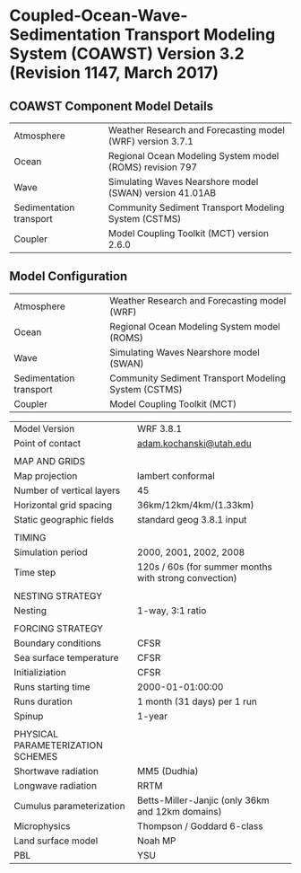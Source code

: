 # Coupled-Ocean-Wave-Sedimentation Transport Modeling System (COAWST) Version 3.2 (Revision 1147, March 2017)

## COAWST Component Model Details 

| | |
|:-----|:-----|
|Atmosphere | Weather Research and Forecasting model (WRF) version 3.7.1|
|Ocean|Regional Ocean Modeling System model (ROMS) revision 797|
|Wave| Simulating Waves Nearshore model (SWAN) version 41.01AB|
|Sedimentation transport|Community Sediment Transport Modeling System (CSTMS)|
|Coupler|Model Coupling Toolkit (MCT) version 2.6.0|

## Model Configuration


| | |
|:-----|:-----|
|Atmosphere | Weather Research and Forecasting model (WRF) | Version 3.7.1 |
|Ocean | Regional Ocean Modeling System model (ROMS) | Revision 797 |
|Wave | Simulating Waves Nearshore model (SWAN) | Version 41.01AB|
|Sedimentation transport | Community Sediment Transport Modeling System (CSTMS) | N/A |
|Coupler | Model Coupling Toolkit (MCT) | Version 2.6.0 |





| | |
|:-----|:-----|
|Model Version|WRF 3.8.1|
|Point of contact |adam.kochanski@utah.edu|
| | |
| MAP AND GRIDS | |
| Map projection | lambert conformal |
| Number of vertical layers | 45  |
| Horizontal grid spacing | 36km/12km/4km/(1.33km) |
| Static geographic fields | standard geog 3.8.1 input |
| | |
| TIMING | |
| Simulation period | 2000, 2001, 2002, 2008 |
| Time step | 120s / 60s (for summer months with strong convection) |
| | |
| NESTING STRATEGY |  | 
| Nesting | 1-way, 3:1 ratio  |
| | |
| FORCING STRATEGY | |
| Boundary conditions | CFSR |
| Sea surface temperature | CFSR  |
| Initializiation | CFSR | 
| Runs starting time | 2000-01-01:00:00 |
| Runs duration | 1 month (31 days) per 1 run | 
| Spinup | 1-year  |
| | |
| PHYSICAL PARAMETERIZATION SCHEMES | | 
| Shortwave radiation | MM5 (Dudhia)  |
| Longwave radiation | RRTM  |
| Cumulus parameterization | Betts-Miller-Janjic (only 36km and 12km domains) |
| Microphysics | Thompson / Goddard 6-class  | 
| Land surface model | Noah MP  | 
| PBL | YSU  |
